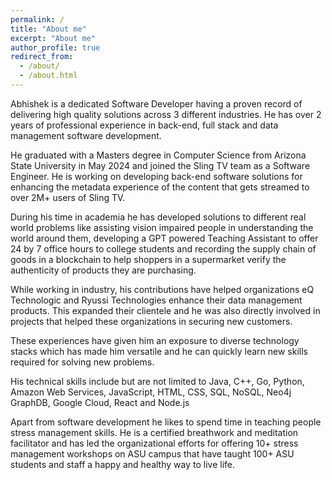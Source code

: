 ```yaml
---
permalink: /
title: "About me"
excerpt: "About me"
author_profile: true
redirect_from: 
  - /about/
  - /about.html
---
```


Abhishek is a dedicated Software Developer having a proven record of delivering high quality solutions across 3 different industries. He has over 2 years of professional experience in back-end, full stack and data management software development.

He graduated with a Masters degree in Computer Science from Arizona State University in May 2024 and joined the Sling TV team as a Software Engineer. He is working on developing back-end software solutions for enhancing the metadata experience of the content that gets streamed to over 2M+ users of Sling TV.

During his time in academia he has developed solutions to different real world problems like assisting vision impaired people in understanding the world around them, developing a GPT powered Teaching Assistant to offer 24 by 7 office hours to college students and recording the supply chain of goods in a blockchain to help shoppers in a supermarket verify the authenticity of products they are purchasing.

While working in industry, his contributions have helped organizations eQ Technologic and Ryussi Technologies enhance their data management products. This expanded their clientele and he was also directly involved in projects that helped these organizations in securing new customers.

These experiences have given him an exposure to diverse technology stacks which has made him versatile and he can quickly learn new skills required for solving new problems.

His technical skills include but are not limited to Java, C++, Go, Python, Amazon Web Services, JavaScript, HTML, CSS, SQL, NoSQL, Neo4j GraphDB, Google Cloud, React and Node.js

Apart from software development he likes to spend time in teaching people stress management skills. He is a certified breathwork and meditation facilitator and has led the organizational efforts for offering 10+ stress management workshops on ASU campus that have taught 100+ ASU students and staff a happy and healthy way to live life.